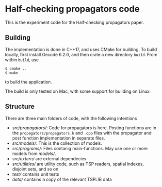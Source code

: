 # Half-checking propagators code

This is the experiment code for the Half-checking propagators paper.

## Building

The implementation is done in C++17, and uses CMake for building. To build locally, first install 
Gecode 6.2.0, and then crate a new directory `build`. From within `build`, use 
```
$ cmake ..
$ make
``` 
to build the application.

The build is only tested on Mac, with some support for building on Linux.

## Structure

There are three main folders of code, with the following intentions

* *src/propagators/*: Code for propagators is here. Posting functions
  are in the `propagators/propagators.h` and  `.cpp` files with the propagator
  and post function implementation in separate files.
* *src/models/*: This is the collection of models. 
* *src/programs/*: Files contanig main-functions. May use one
  or more models from *models/*.
* *src/extern/* are external dependecies
* *src/utilities/* are utility code, such as TSP readers, spatial indexes,
  disjoint sets, and so on.
* *test/* contains unit tests
* *data/* contains a copy of the relevant TSPLIB data
